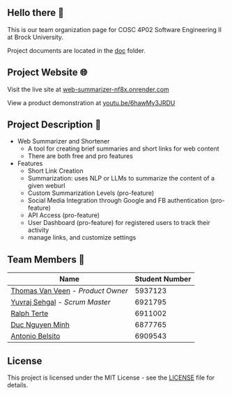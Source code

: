## Hello there 👋
This is our team organization page for COSC 4P02 Software Engineering II at Brock University. 

Project documents are located in the [doc](doc) folder.


## Project Website 🌐
Visit the live site at [web-summarizer-nf8x.onrender.com](https://web-summarizer-nf8x.onrender.com/)

View a product demonstration at [youtu.be/6hawMy3JRDU](https://youtu.be/6hawMy3JRDU)


## Project Description 📝
- Web Summarizer and Shortener
  - A tool for creating brief summaries and short links for web content
  - There are both free and pro features
- Features
  - Short Link Creation
  - Summarization: uses NLP or LLMs to summarize the content of a given weburl
  - Custom Summarization Levels (pro-feature)
  - Social Media Integration through Google and FB authentication (pro-feature)
  - API Access (pro-feature)
  - User Dashboard (pro-feature) for registered users to track their activity
  - manage links, and customize settings


## Team Members 👥
| Name | Student Number|
|------|---------------|
| [Thomas Van Veen](https://github.com/tv15jl) - *Product Owner* | 5937123 |
| [Yuvraj Sehgal](https://github.com/17YuvrajSehgal) - *Scrum Master*| 6921795 |
| [Ralph Terte](https://github.com/Jaserii)| 6911002 |
| [Duc Nguyen Minh](https://github.com/ducoday12345)| 6877765 |
| [Antonio Belsito](https://github.com/AntonioBelsito1)| 6909543 |


## License
This project is licensed under the MIT License - see the [LICENSE](LICENSE.md) file for details.
